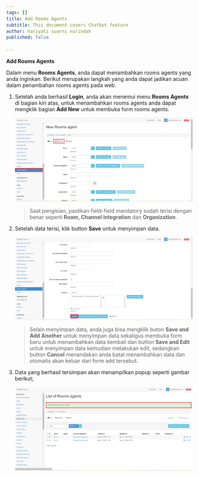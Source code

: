 ```yaml
---
tags: []
title: Add Rooms Agents
subtitle: This document covers Chatbot feature
author: hariyati suarni nurindah
published: false

---
```

**Add Rooms Agents**

Dalam menu **Rooms Agents**, anda dapat menambahkan rooms agents yang anda inginkan. Berikut merupakan langkah yang anda dapat jadikan acuan dalam penambahan rooms agents pada web.

1. Setelah anda berhasil **Login**, anda akan menemui menu **Rooms Agents** di bagian kiri atas, untuk menambahkan rooms agents anda dapat mengklik bagian **Add New** untuk membuka form rooms agents.

   ![](/uploads/roomagents5.PNG)

   > Saat pengisian, pastikan field-field mandatory sudah terisi dengan benar seperti **Room, Channel integration** dan **Organization**.
2. Setelah data terisi, klik button **Save** untuk menyimpan data.

   ![](/uploads/roomagents6.PNG)

   > Selain menyimpan data, anda juga bisa mengklik buton **Save and Add Another** untuk menyimpan data sekaligus membuka form baru untuk menambahkan data kembali dan button **Save and Edit** untuk menyimpan data kemudian melakukan edit, sedangkan button **Cancel** menandakan anda batal menambahkan data dan otomatis akan keluar dari form add tersebut.
3. Data yang berhasil tersimpan akan menampilkan popup seperti gambar berikut;

   ![](/uploads/roomagents1.PNG)